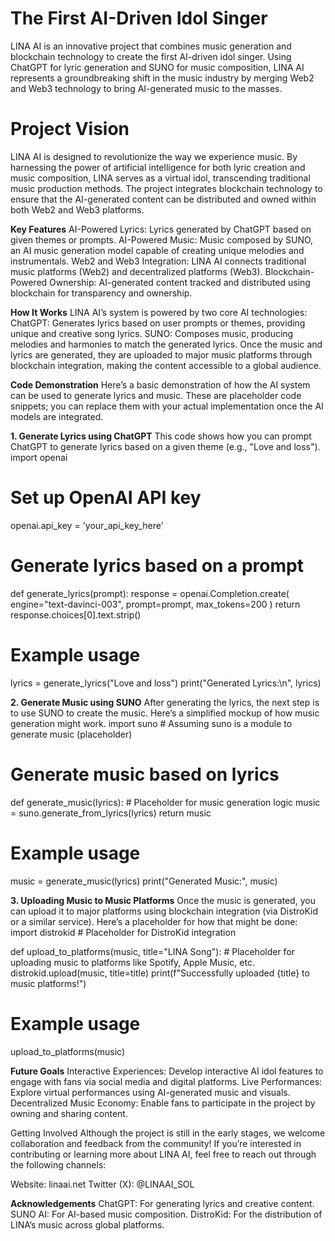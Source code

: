 # The First AI-Driven Idol Singer
LINA AI is an innovative project that combines music generation and blockchain technology to create the first AI-driven idol singer. Using ChatGPT for lyric generation and SUNO for music composition, LINA AI represents a groundbreaking shift in the music industry by merging Web2 and Web3 technology to bring AI-generated music to the masses.

# Project Vision
LINA AI is designed to revolutionize the way we experience music. By harnessing the power of artificial intelligence for both lyric creation and music composition, LINA serves as a virtual idol, transcending traditional music production methods. The project integrates blockchain technology to ensure that the AI-generated content can be distributed and owned within both Web2 and Web3 platforms.

__Key Features__
AI-Powered Lyrics: Lyrics generated by ChatGPT based on given themes or prompts.
AI-Powered Music: Music composed by SUNO, an AI music generation model capable of creating unique melodies and instrumentals.
Web2 and Web3 Integration: LINA AI connects traditional music platforms (Web2) and decentralized platforms (Web3).
Blockchain-Powered Ownership: AI-generated content tracked and distributed using blockchain for transparency and ownership.

**How It Works**
LINA AI’s system is powered by two core AI technologies:
ChatGPT: Generates lyrics based on user prompts or themes, providing unique and creative song lyrics.
SUNO: Composes music, producing melodies and harmonies to match the generated lyrics.
Once the music and lyrics are generated, they are uploaded to major music platforms through blockchain integration, making the content accessible to a global audience.

**Code Demonstration**
Here’s a basic demonstration of how the AI system can be used to generate lyrics and music. These are placeholder code snippets; you can replace them with your actual implementation once the AI models are integrated.

__1. Generate Lyrics using ChatGPT__
This code shows how you can prompt ChatGPT to generate lyrics based on a given theme (e.g., "Love and loss").
import openai

# Set up OpenAI API key
openai.api_key = 'your_api_key_here'

# Generate lyrics based on a prompt
def generate_lyrics(prompt):
    response = openai.Completion.create(
        engine="text-davinci-003",
        prompt=prompt,
        max_tokens=200
    )
    return response.choices[0].text.strip()

# Example usage
lyrics = generate_lyrics("Love and loss")
print("Generated Lyrics:\n", lyrics)

__2. Generate Music using SUNO__
After generating the lyrics, the next step is to use SUNO to create the music. Here’s a simplified mockup of how music generation might work.
import suno  # Assuming suno is a module to generate music (placeholder)

# Generate music based on lyrics
def generate_music(lyrics):
    # Placeholder for music generation logic
    music = suno.generate_from_lyrics(lyrics)
    return music

# Example usage
music = generate_music(lyrics)
print("Generated Music:", music)

__3. Uploading Music to Music Platforms__
Once the music is generated, you can upload it to major platforms using blockchain integration (via DistroKid or a similar service). Here’s a placeholder for how that might be done:
import distrokid  # Placeholder for DistroKid integration

def upload_to_platforms(music, title="LINA Song"):
    # Placeholder for uploading music to platforms like Spotify, Apple Music, etc.
    distrokid.upload(music, title=title)
    print(f"Successfully uploaded {title} to music platforms!")

# Example usage
upload_to_platforms(music)

**Future Goals**
Interactive Experiences: Develop interactive AI idol features to engage with fans via social media and digital platforms.
Live Performances: Explore virtual performances using AI-generated music and visuals.
Decentralized Music Economy: Enable fans to participate in the project by owning and sharing content.

Getting Involved
Although the project is still in the early stages, we welcome collaboration and feedback from the community! If you’re interested in contributing or learning more about LINA AI, feel free to reach out through the following channels:

Website: linaai.net
Twitter (X): @LINAAI_SOL

**Acknowledgements**
ChatGPT: For generating lyrics and creative content.
SUNO AI: For AI-based music composition.
DistroKid: For the distribution of LINA’s music across global platforms.
